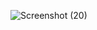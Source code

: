 ![Screenshot (20)](https://user-images.githubusercontent.com/52929183/184310551-fc9bc72b-9f28-4503-89b7-b2127cbcd351.png)

